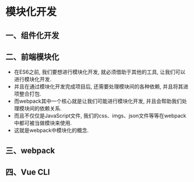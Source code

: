 # 模块化开发

## 一、组件化开发

## 二、前端模块化

* 在ES6之前, 我们要想进行模块化开发, 就必须借助于其他的工具, 让我们可以进行模块化开发.
* 并且在通过模块化开发完成项目后, 还需要处理模块间的各种依赖, 并且将其进项整合打包.
* 而webpack其中一个核心就是让我们可能进行模块化开发, 并且会帮助我们处理模块间的依赖关系.
* 而且不仅仅是JavaScript文件, 我们的css、imgs、json文件等等在webpack中都可被当做模块来使用.
* 这就是webpack中模块化的概念.

## 三、webpack

## 四、Vue CLI
